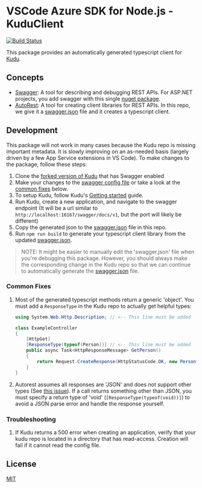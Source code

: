 # VSCode Azure SDK for Node.js - KuduClient

[![Build Status](https://dev.azure.com/ms-azuretools/AzCode/_apis/build/status/vscode-azuretools)](https://dev.azure.com/ms-azuretools/AzCode/_build/latest?definitionId=17)

This package provides an automatically generated typescript client for [Kudu](https://github.com/projectkudu/kudu).

## Concepts

* [Swagger](https://swagger.io/): A tool for describing and debugging REST APIs. For ASP.NET projects, you add swagger with this single [nuget package](https://www.nuget.org/packages/Swashbuckle/).
* [AutoRest](https://github.com/Azure/autorest): A tool for creating client libraries for REST APIs. In this repo, we give it a [swagger.json](swagger.json) file and it creates a typescript client.

## Development

This package will not work in many cases because the Kudu repo is missing important metadata. It is slowly improving on an as-needed basis (largely driven by a few App Service extensions in VS Code). To make changes to the package, follow these steps:
1. Clone the [forked version of Kudu](https://github.com/EricJizbaMSFT/kudu/tree/swagger) that has Swagger enabled
1. Make your changes to the [swagger config file](https://github.com/EricJizbaMSFT/kudu/blob/swagger/Kudu.Services.Web/App_Start/SwaggerConfig.cs) or take a look at the [common fixes](#common-fixes) below.
1. To setup Kudu, follow Kudu's [Getting started](https://github.com/projectkudu/kudu/wiki/Getting-started) guide.
1. Run Kudu, create a new application, and navigate to the swagger endpoint (It will be a url similar to `http://localhost:16167/swagger/docs/v1`, but the port will likely be different)
1. Copy the generated json to the [swagger.json](swagger.json) file in this repo.
1. Run `npm run build` to generate your typescript client library from the updated [swagger.json](swagger.json).

> NOTE: It might be easier to manually edit the 'swagger.json' file when you're debugging this package. However, you should always make the corresponding change in the Kudu repo so that we can continue to automatically generate the [swagger.json](swagger.json) file.

### Common Fixes
1. Most of the generated typescript methods return a generic 'object'. You must add a `ResponseType` in the Kudu repo to actually get helpful types:
    ```c#
    using System.Web.Http.Description; // <-- This line must be added

    class ExampleController
    {
        [HttpGet]
        [ResponseType(typeof(Person))] // <-- This line must be added
        public async Task<HttpResponseMessage> GetPerson()
        {
            return Request.CreateResponse(HttpStatusCode.OK, new Person('Nathan'));
        }
    }
    ```
1. Autorest assumes all responses are 'JSON' and does not support other types (See [this issue](https://github.com/Azure/autorest/issues/1527)). If a call returns something other than JSON, you must specify a return type of 'void' (`[ResponseType(typeof(void))]`) to avoid a JSON parse error and handle the response yourself.

### Troubleshooting

1. If Kudu returns a 500 error when creating an application, verify that your kudu repo is located in a directory that has read-access.  Creation will fail if it cannot read the config file.

## License
[MIT](LICENSE.md)
